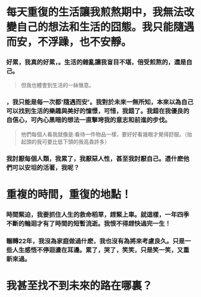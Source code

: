 # 每天重復的生活讓我煎熬期中，我無法改變自己的想法和生活的囧態。我只能隨遇而安，不浮躁，也不安靜。
### 好累，我真的好累，。生活的雜亂讓我盲目不堪，倍受煎熬的，還是自己。
>但我也體會到生活的一絲愜意。
### ，我只能是每一次都'隨遇而安'。我對於未來一無所知，本來以為自己可以找到生活的樂趣與美好的憧憬，可惜，我錯了。我錯在我優良的自信心，可內心黑暗的想法一直擊垮我的意志和前進的步伐。
>他們每個人看我就像是:看待一件物品一樣，要好好看幾眼才覺得舒服。（抬起頭的我可要比低下頭的我高貴許多）
### 我討厭每個人類，我累了，我厭惡人性，甚至我討厭自己。憑什麽他們可以安坦的活著，我呢？
# 重複的時間，重復的地點！
### 時間緊迫，我要抓住人生的救命稻草，趕緊上車。就這樣，一年四季不斷的輪迴才有了時間的短暫流逝。我恨不得趕快過完一生！
### 輾轉22年，我沒為家庭做過什麽，我也沒有為將來考慮良久。只是一些人生感悟不停迴盪在耳邊。累了，哭了，笑笑，只是笑一笑，又重新來過。
# 我甚至找不到未來的路在哪裏？
